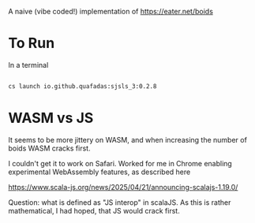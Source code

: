 A naive (vibe coded!) implementation of https://eater.net/boids

# To Run

In a terminal

```sh

cs launch io.github.quafadas:sjsls_3:0.2.8

```

# WASM vs JS

It seems to be more jittery on WASM, and when increasing the number of boids WASM cracks first.

I couldn't get it to work on Safari. Worked for me in Chrome enabling experimental WebAssembly features, as described here

https://www.scala-js.org/news/2025/04/21/announcing-scalajs-1.19.0/

Question: what is defined as "JS interop" in scalaJS. As this is rather mathematical, I had hoped, that JS would crack first.



